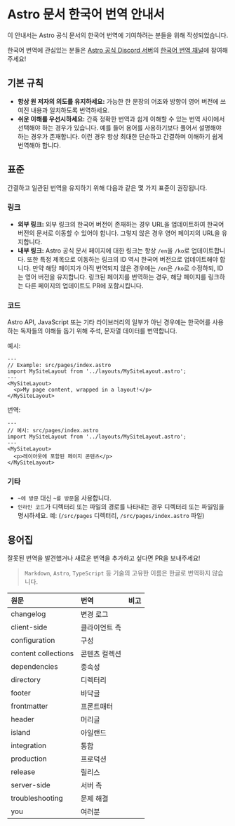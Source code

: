 # Astro 문서 한국어 번역 안내서

이 안내서는 Astro 공식 문서의 한국어 번역에 기여하려는 분들을 위해 작성되었습니다.

한국어 번역에 관심있는 분들은 [Astro 공식 Discord 서버](https://astro.build/chat)의 [한국어 번역 채널](https://discord.com/channels/830184174198718474/1073677243290767512)에 참여해주세요!

## 기본 규칙

- **항상 원 저자의 의도를 유지하세요:** 가능한 한 문장의 어조와 방향이 영어 버전에 쓰여진 내용과 일치하도록 번역하세요.
- **쉬운 이해를 우선시하세요:** 간혹 정확한 번역과 쉽게 이해할 수 있는 번역 사이에서 선택해야 하는 경우가 있습니다. 예를 들어 용어를 사용하기보다 풀어서 설명해야 하는 경우가 존재합니다. 이런 경우 항상 최대한 단순하고 간결하며 이해하기 쉽게 번역해야 합니다.

## 표준

간결하고 일관된 번역을 유지하기 위해 다음과 같은 몇 가지 표준이 권장됩니다.

### 링크

- **외부 링크:** 외부 링크의 한국어 버전이 존재하는 경우 URL을 업데이트하여 한국어 버전의 문서로 이동할 수 있어야 합니다. 그렇지 않은 경우 영어 페이지의 URL을 유지합니다.
- **내부 링크:** Astro 공식 문서 페이지에 대한 링크는 항상 `/en`을 `/ko`로 업데이트합니다. 또한 특정 제목으로 이동하는 링크의 ID 역시 한국어 버전으로 업데이트해야 합니다. 만약 해당 페이지가 아직 번역되지 않은 경우에는 `/en`은 `/ko`로 수정하되, ID는 영어 버전을 유지합니다. 링크된 페이지를 번역하는 경우, 해당 페이지를 링크하는 다른 페이지의 업데이트도 PR에 포함시킵니다.

### 코드

Astro API, JavaScript 또는 기타 라이브러리의 일부가 아닌 경우에는 한국어를 사용하는 독자들의 이해들 돕기 위해 주석, 문자열 데이터를 번역합니다.

예시:

```astro
---
// Example: src/pages/index.astro
import MySiteLayout from '../layouts/MySiteLayout.astro';
---
<MySiteLayout>
  <p>My page content, wrapped in a layout!</p>
</MySiteLayout>
```

번역:

```astro
---
// 예시: src/pages/index.astro
import MySiteLayout from '../layouts/MySiteLayout.astro';
---
<MySiteLayout>
  <p>레이아웃에 포함된 페이지 콘텐츠</p>
</MySiteLayout>

```

### 기타

- `~에 방문` 대신 `~를 방문`을 사용합니다.
- `인라인 코드`가 디렉터리 또는 파일의 경로를 나타내는 경우 디렉터리 또는 파일임을 명시하세요. 예: (`/src/pages` 디렉터리, `/src/pages/index.astro` 파일)

## 용어집

잘못된 번역을 발견했거나 새로운 번역을 추가하고 싶다면 PR을 보내주세요!

> `Markdown`, `Astro`, `TypeScript` 등 기술의 고유한 이름은 한글로 번역하지 않습니다.

| 원문                | 번역          | 비고 |
| :------------------ | :------------ | :--- |
| changelog           | 변경 로그     |
| client-side         | 클라이언트 측 |
| configuration       | 구성          |
| content collections | 콘텐츠 컬렉션 |
| dependencies        | 종속성        |
| directory           | 디렉터리      |
| footer              | 바닥글        |
| frontmatter         | 프론트매터    |
| header              | 머리글        |
| island              | 아일랜드      |
| integration         | 통합          |
| production          | 프로덕션      |
| release             | 릴리스        |
| server-side         | 서버 측       |
| troubleshooting     | 문제 해결     |
| you                 | 여러분        |

